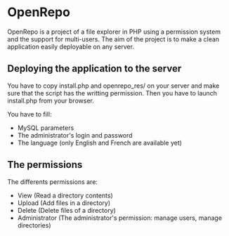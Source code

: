 OpenRepo
========

OpenRepo is a project of a file explorer in PHP using a permission system and the support for multi-users. The aim of the project is to make a clean application easily deployable on any server.

Deploying the application to the server
---------------------------------------
You have to copy install.php and openrepo_res/ on your server and make sure that the script has the writting permission. Then you have to launch install.php from your browser.

You have to fill:
- MySQL parameters
- The administrator's login and password
- The language (only English and French are available yet)

The permissions
---------------
The differents permissions are:
- View (Read a directory contents)
- Upload (Add files in a directory)
- Delete (Delete files of a directory)
- Administrator (The administrator's permission: manage users, manage directories)
